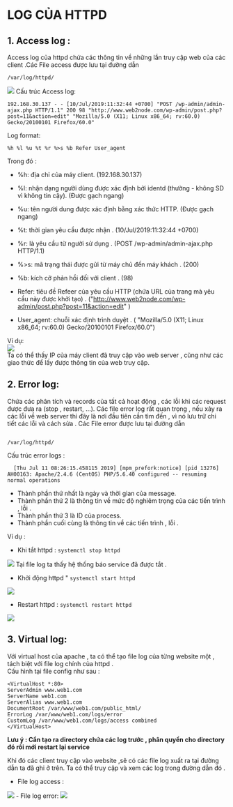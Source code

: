 # LOG CỦA HTTPD  
## 1. Access log :  
Access log của httpd chứa các thông tin về những lần truy cập web của các client .Các File access được lưu tại đường dẫn  
```
/var/log/httpd/
```    
<img src="https://i.imgur.com/89uYIce.png">  
Cấu trúc Access log:  

```
192.168.30.137 - - [10/Jul/2019:11:32:44 +0700] "POST /wp-admin/admin-ajax.php HTTP/1.1" 200 98 "http://www.web2node.com/wp-admin/post.php?post=11&action=edit" "Mozilla/5.0 (X11; Linux x86_64; rv:60.0) Gecko/20100101 Firefox/60.0"
```  
Log format:  
```
%h %l %u %t %r %>s %b Refer User_agent
```
Trong đó :  

- %h: địa chỉ của máy client. (192.168.30.137)

- %l: nhận dạng người dùng được xác định bởi identd (thường - không SD vì không tin cậy). (Được gạch ngang)
- %u: tên người dung được xác định bằng xác thức HTTP. (Được gạch ngang)
- %t: thời gian yêu cầu được nhận . (10/Jul/2019:11:32:44 +0700)
- %r: là yêu cầu từ người sử dụng . (POST /wp-admin/admin-ajax.php HTTP/1.1)
- %>s: mã trạng thái được gửi từ máy chủ đến máy khách . (200)
- %b: kích cỡ phản hồi đối với client . (98)
- Refer: tiêu đề Refeer của yêu cầu HTTP (chứa URL của trang mà yêu cầu này được khởi tạo) . ("http://www.web2node.com/wp-admin/post.php?post=11&action=edit" )  
- User_agent: chuỗi xác định trình duyệt . ( "Mozilla/5.0 (X11; Linux x86_64; rv:60.0) Gecko/20100101 Firefox/60.0")  

Ví dụ:    
<img src="https://i.imgur.com/kPyL6OS.png">    
Ta có thể thấy IP của máy client đã truy cập vào web server , cũng như các giao thức để lấy được thông tin của web truy cập.  

## 2. Error log:  

 Chứa các phân tích và records của tất cả hoạt động , các lỗi khi các request được đưa ra (stop , restart, ...). Các file error log rất quan trọng , nếu xảy ra các lỗi về web server thì đây là nơi đầu tiên cần tìm đến , vì nó lưu trữ chi tiết các lỗi và cách sửa . Các File error được lưu tại đường dẫn   

 ```

/var/log/httpd/
 ```   
 Cấu trúc error logs :   

 ```
   [Thu Jul 11 08:26:15.458115 2019] [mpm_prefork:notice] [pid 13276] AH00163: Apache/2.4.6 (CentOS) PHP/5.6.40 configured -- resuming normal operations

 ```  

 - Thành phần thứ nhất là ngày và thời gian của message. 
 - Thành phần thứ 2 là thông tin về mức độ nghiêm trọng của các tiến trình , lỗi .  
 - Thành phần thứ 3 là ID của process.
 - Thành phần cuối cùng là thông tin về các tiến trình , lỗi .  

 Ví dụ :  
 - Khi tắt httpd : `systemctl stop httpd `  
 <img src="https://i.imgur.com/8EXeD4i.png">  
 Tại file log ta thấy hệ thống báo service đã được tắt .  

 - Khởi động httpd " `systemctl start httpd`  
 <img src="https://i.imgur.com/OTDtTt9.png">   

 - Restart httpd : `systemctl restart httpd`  
 <img src="https://i.imgur.com/uMgviLd.png">   
 

 ## 3. Virtual log:  
 Với virtual host của apache , ta có thể tạo file log của từng website một , tách biệt với file log chính của httpd .  
 Cấu hình tại file config như sau :  
 ```
<VirtualHost *:80>
ServerAdmin www.web1.com
ServerName web1.com
ServerAlias www.web1.com
DocumentRoot /var/www/web1.com/public_html/
ErrorLog /var/www/web1.com/logs/error
CustomLog /var/www/web1.com/logs/access combined
</VirtualHost>
 ```  
 **Lưu ý : Cần tạo ra directory chứa các log trước , phân quyền cho directory đó rồi mới restart lại service**  

 Khi đó các client truy cập vào website ,sẽ có các file log xuất ra tại đường dẫn ta đã ghi ở trên. Ta có thể truy cập và xem các log trong đường dẫn đó .  
 - File log access :  
 <img src="https://i.imgur.com/Hs5nUtG.png">  
 - File log error:  
 <img src="https://i.imgur.com/16nZzCz.png">  

 

